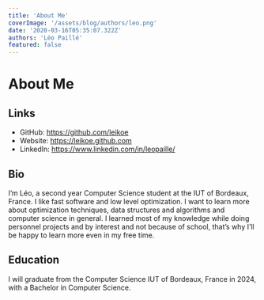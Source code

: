 ```yaml
---
title: 'About Me'
coverImage: '/assets/blog/authors/leo.png'
date: '2020-03-16T05:35:07.322Z'
authors: 'Léo Paillé'
featured: false
---
```


# About Me

## Links

- GitHub: <https://github.com/leikoe>
- Website: <https://leikoe.github.com>
- LinkedIn: <https://www.linkedin.com/in/leopaille/>

## Bio

I’m Léo, a second year Computer Science student at the IUT of Bordeaux, France. I like fast software and low level optimization. I want to learn more about optimization techniques, data structures and algorithms and computer science in general. I learned most of my knowledge while doing personnel projects and by interest and not because of school, that’s why I’ll be happy to learn more even in my free time.

## Education

I will graduate from the Computer Science IUT of Bordeaux, France in 2024, with a Bachelor in Computer Science.
